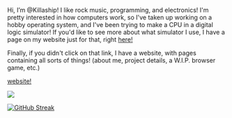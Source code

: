 Hi, I’m @Killaship! I like rock music, programming, and electronics!
I'm pretty interested in how computers work, so I've taken up working on a hobby operating system, and I've been trying to make a CPU in a digital logic simulator!
If you'd like to see more about what simulator I use, I have a page on my website just for that, right [here!](https://killaship.github.io/opinions/sebastiansim.html)

Finally, if you didn't click on that link, I have a website, with pages containing all sorts of things! (about me, project details, a W.I.P. browser game, etc.)

[website!](https://killaship.github.io/index.html)

![](https://komarev.com/ghpvc/?username=Killaship&color=ee6502)



[![GitHub Streak](https://github-readme-streak-stats.herokuapp.com/?user=Killaship&background=EE6502)](https://git.io/streak-stats)

<!---
Killaship/Killaship is a ✨ special ✨ repository because its `README.md` (this file) appears on your GitHub profile.
You can click the Preview link to take a look at your changes.
--->

